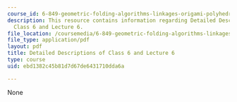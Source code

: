 ```yaml
---
course_id: 6-849-geometric-folding-algorithms-linkages-origami-polyhedra-fall-2012
description: This resource contains information regarding Detailed Descriptions of
  Class 6 and Lecture 6.
file_location: /coursemedia/6-849-geometric-folding-algorithms-linkages-origami-polyhedra-fall-2012/ebd1382c45b81d7d67de6431710dda6a_MIT6_849F12_desc06.pdf
file_type: application/pdf
layout: pdf
title: Detailed Descriptions of Class 6 and Lecture 6
type: course
uid: ebd1382c45b81d7d67de6431710dda6a

---
```

None